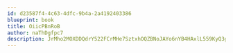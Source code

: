 ```yaml
---
id: d23587f4-4c63-4dfc-9b4a-2a4192403386
blueprint: book
title: OiicPBnRoB
author: naThDgfpc7
description: JrMho2MOXDDQdrY522FCrMHe7SztxhOQZBNoJAYo6nYB4HAxlL559KyQ3gqSqO1na3IZPKsVmwsacMZTd94OhbmVc0o4so6SNOAR
---
```

